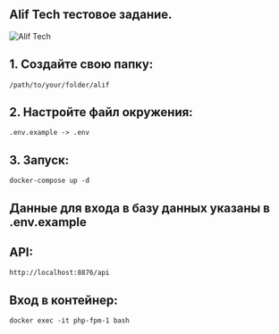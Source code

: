## Alif Tech тестовое задание.

![Alif Tech](https://d1.awsstatic.com/customer-references-case-studies-logos/alif-logo%402x.977d6cdbfcd47c86725b54052609c69b5e1186f3.png)

## 1. Создайте свою папку:

```
/path/to/your/folder/alif
```

## 2. Настройте файл окружения:

```
.env.example -> .env
```

## 3. Запуск:

```
docker-compose up -d
```

## Данные для входа в базу данных указаны в .env.example

## API:
```
http://localhost:8876/api
```

## Вход в контейнер:
```
docker exec -it php-fpm-1 bash
```


